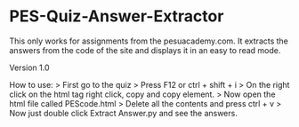 # PES-Quiz-Answer-Extractor
This only works for assignments from the pesuacademy.com. It extracts the answers from the code of the site and displays it in an easy to read mode.

Version 1.0

How to use:
    > First go to the quiz
    > Press F12 or ctrl + shift + i
    > On the right click on the html tag right click,
      copy and copy element.
    > Now open the html file called PEScode.html
    > Delete all the contents and press ctrl + v
    > Now just double click Extract Answer.py and see the answers.